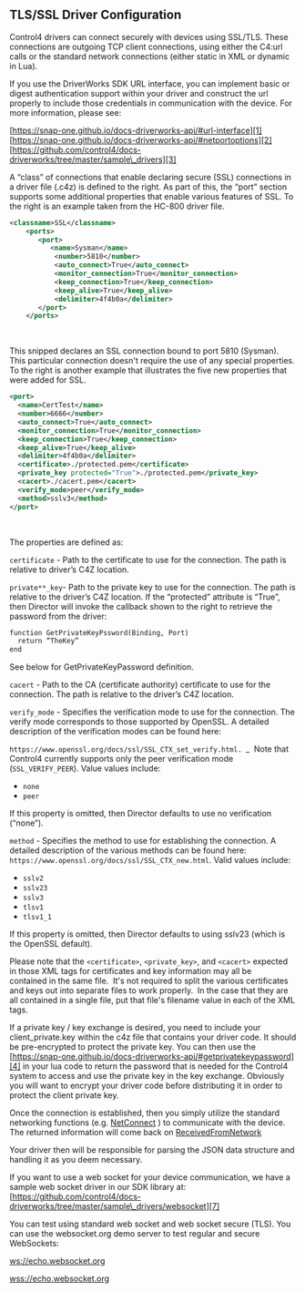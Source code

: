 ## TLS/SSL Driver Configuration

Control4 drivers can connect securely with devices using SSL/TLS. These connections are outgoing TCP client connections, using either the C4:url calls or the standard network connections (either static in XML or dynamic in Lua).

If you use the DriverWorks SDK URL interface, you can implement basic or digest authentication support within your driver and construct the url properly to include those credentials in communication with the device. For more information, please see:

[https://snap-one.github.io/docs-driverworks-api/#url-interface][1]
[https://snap-one.github.io/docs-driverworks-api/#netportoptions][2]
[https://github.com/control4/docs-driverworks/tree/master/sample\_drivers][3]

A “class” of connections that enable declaring secure (SSL) connections in a driver file (.c4z) is defined to the right. As part of this, the “port” section supports some additional properties that enable various features of SSL. To the right is an example taken from the HC-800 driver file.
 

```xml
<classname>SSL</classname>
    <ports>
       <port>
          <name>Sysman</name>
           <number>5810</number>
           <auto_connect>True</auto_connect>
           <monitor_connection>True</monitor_connection>
           <keep_connection>True</keep_connection>
           <keep_alive>True</keep_alive>
           <delimiter>4f4b0a</delimiter>
       </port>
    </ports>
```
 

This snipped declares an SSL connection bound to port 5810 (Sysman). This particular connection doesn't require the use of any special properties. To the right is another example that illustrates the five new properties that were added for SSL.
 

```xml
<port>
  <name>CertTest</name>
  <number>6666</number>
  <auto_connect>True</auto_connect>
  <monitor_connection>True</monitor_connection>
  <keep_connection>True</keep_connection>
  <keep_alive>True</keep_alive>
  <delimiter>4f4b0a</delimiter>
  <certificate>./protected.pem</certificate>
  <private_key protected="True">./protected.pem</private_key>
  <cacert>./cacert.pem</cacert>
  <verify_mode>peer</verify_mode>
  <method>sslv3</method>
</port>
```
 

The properties are defined as:

`certificate` - Path to the certificate to use for the connection. The path is relative to driver’s C4Z location.


`private**_key`- Path to the private key to use for the connection. The path is relative to the driver’s C4Z location. If the “protected” attribute is “True”, then Director will invoke the callback shown to the right to retrieve the password from the driver:

```xml
function GetPrivateKeyPssword(Binding, Port)
  return “TheKey”
end
```

See below for GetPrivateKeyPassword definition.

`cacert` - Path to the CA (certificate authority) certificate to use for the connection. The path is relative to the driver’s C4Z location.


`verify_mode` - Specifies the verification mode to use for the connection. The verify mode corresponds to those supported by OpenSSL. A detailed description of the verification modes can be found here:


 `https://www.openssl.org/docs/ssl/SSL_CTX_set_verify.html. `\_ 
Note that Control4 currently supports only the peer verification mode (`SSL_VERIFY_PEER`). Value values include:

- `none`
- `peer`


If this property is omitted, then Director defaults to use no verification (“none”).


`method` - Specifies the method to use for establishing the connection. A detailed description of the various methods can be found here: `https://www.openssl.org/docs/ssl/SSL_CTX_new.html`. Valid values include:


- `sslv2`
- `sslv23`
- `sslv3`
- `tlsv1`
- `tlsv1_1`

If this property is omitted, then Director defaults to using sslv23 (which is the OpenSSL default).


Please note that the `<certificate>`, `<private_key>`, and `<cacert>` expected in those XML tags for certificates and key information may all be contained in the same file.  It's not required to split the various certificates and keys out into separate files to work properly.  In the case that they are all contained in a single file, put that file's filename value in each of the XML tags.


If a private key / key exchange is desired, you need to include your client\_private.key within the c4z file that contains your driver code. It should be pre-encrypted to protect the private key. You can then use the [https://snap-one.github.io/docs-driverworks-api/#getprivatekeypassword][4] in your lua code to return the password that is needed for the Control4 system to access and use the private key in the key exchange. Obviously you will want to encrypt your driver code before distributing it in order to protect the client private key.

Once the connection is established, then you simply utilize the standard networking functions (e.g. [NetConnect][5] ) to communicate with the device. The returned information will come back on [ReceivedFromNetwork][6]

Your driver then will be responsible for parsing the JSON data structure and handling it as you deem necessary.

If you want to use a web socket for your device communication, we have a sample web socket driver in our SDK library at:
[https://github.com/control4/docs-driverworks/tree/master/sample\_drivers/websocket][7]

You can test using standard web socket and web socket secure (TLS). You can use the websocket.org demo server to test regular and secure WebSockets:

[ws://echo.websocket.org][8]

[wss://echo.websocket.org][9]

[1]:	https://snap-one.github.io/docs-driverworks-api/#url-interface
[2]:	https://snap-one.github.io/docs-driverworks-api/#netportoptions
[3]:	https://github.com/control4/docs-driverworks/tree/master/sample_drivers
[4]:	https://snap-one.github.io/docs-driverworks-api/#getprivatekeypassword "GetPrivatekeyPassword API"
[5]:	https://snap-one.github.io/docs-driverworks-api/#netconnect
[6]:	https://snap-one.github.io/docs-driverworks-api/#receivedfromnetwork
[7]:	https://github.com/control4/docs-driverworks/tree/master/sample_drivers/websocket
[8]:	ws://echo.websocket.org
[9]:	wss://echo.websocket.org